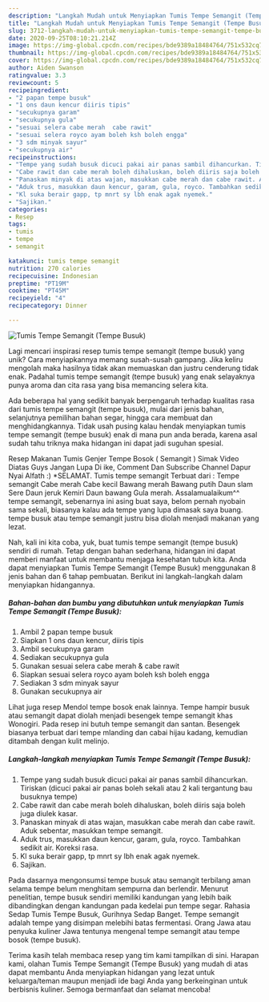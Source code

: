 ```yaml
---
description: "Langkah Mudah untuk Menyiapkan Tumis Tempe Semangit (Tempe Busuk) yang Bisa Manjain Lidah"
title: "Langkah Mudah untuk Menyiapkan Tumis Tempe Semangit (Tempe Busuk) yang Bisa Manjain Lidah"
slug: 3712-langkah-mudah-untuk-menyiapkan-tumis-tempe-semangit-tempe-busuk-yang-bisa-manjain-lidah
date: 2020-09-25T08:10:21.214Z
image: https://img-global.cpcdn.com/recipes/bde9389a18484764/751x532cq70/tumis-tempe-semangit-tempe-busuk-foto-resep-utama.jpg
thumbnail: https://img-global.cpcdn.com/recipes/bde9389a18484764/751x532cq70/tumis-tempe-semangit-tempe-busuk-foto-resep-utama.jpg
cover: https://img-global.cpcdn.com/recipes/bde9389a18484764/751x532cq70/tumis-tempe-semangit-tempe-busuk-foto-resep-utama.jpg
author: Aiden Swanson
ratingvalue: 3.3
reviewcount: 5
recipeingredient:
- "2 papan tempe busuk"
- "1 ons daun kencur diiris tipis"
- "secukupnya garam"
- "secukupnya gula"
- "sesuai selera cabe merah  cabe rawit"
- "sesuai selera royco ayam boleh ksh boleh engga"
- "3 sdm minyak sayur"
- "secukupnya air"
recipeinstructions:
- "Tempe yang sudah busuk dicuci pakai air panas sambil dihancurkan. Tiriskan (dicuci pakai air panas boleh sekali atau 2 kali tergantung bau busuknya tempe)"
- "Cabe rawit dan cabe merah boleh dihaluskan, boleh diiris saja boleh juga diulek kasar."
- "Panaskan minyak di atas wajan, masukkan cabe merah dan cabe rawit. Aduk sebentar, masukkan tempe semangit."
- "Aduk trus, masukkan daun kencur, garam, gula, royco. Tambahkan sedikit air. Koreksi rasa."
- "Kl suka berair gapp, tp mnrt sy lbh enak agak nyemek."
- "Sajikan."
categories:
- Resep
tags:
- tumis
- tempe
- semangit

katakunci: tumis tempe semangit 
nutrition: 270 calories
recipecuisine: Indonesian
preptime: "PT19M"
cooktime: "PT45M"
recipeyield: "4"
recipecategory: Dinner

---
```



![Tumis Tempe Semangit (Tempe Busuk)](https://img-global.cpcdn.com/recipes/bde9389a18484764/751x532cq70/tumis-tempe-semangit-tempe-busuk-foto-resep-utama.jpg)

Lagi mencari inspirasi resep tumis tempe semangit (tempe busuk) yang unik? Cara menyiapkannya memang susah-susah gampang. Jika keliru mengolah maka hasilnya tidak akan memuaskan dan justru cenderung tidak enak. Padahal tumis tempe semangit (tempe busuk) yang enak selayaknya punya aroma dan cita rasa yang bisa memancing selera kita.

Ada beberapa hal yang sedikit banyak berpengaruh terhadap kualitas rasa dari tumis tempe semangit (tempe busuk), mulai dari jenis bahan, selanjutnya pemilihan bahan segar, hingga cara membuat dan menghidangkannya. Tidak usah pusing kalau hendak menyiapkan tumis tempe semangit (tempe busuk) enak di mana pun anda berada, karena asal sudah tahu triknya maka hidangan ini dapat jadi suguhan spesial.

Resep Makanan Tumis Genjer Tempe Bosok ( Semangit ) Simak Video Diatas Guys Jangan Lupa Di ike, Comment Dan Subscribe Channel Dapur Nyai Alfath :) *SELAMAT. Tumis tempe semangit Terbuat dari : Tempe semangit Cabe merah Cabe kecil Bawang merah Bawang putih Daun slam Sere Daun jeruk Kemiri Daun bawang Gula merah. Assalamualaikum^^ tempe semangit, sebenarnya ini asing buat saya, belom pernah nyobain sama sekali, biasanya kalau ada tempe yang lupa dimasak saya buang. tempe busuk atau tempe semangit justru bisa diolah menjadi makanan yang lezat.


Nah, kali ini kita coba, yuk, buat tumis tempe semangit (tempe busuk) sendiri di rumah. Tetap dengan bahan sederhana, hidangan ini dapat memberi manfaat untuk membantu menjaga kesehatan tubuh kita. Anda dapat menyiapkan Tumis Tempe Semangit (Tempe Busuk) menggunakan 8 jenis bahan dan 6 tahap pembuatan. Berikut ini langkah-langkah dalam menyiapkan hidangannya.

<!--inarticleads1-->

##### Bahan-bahan dan bumbu yang dibutuhkan untuk menyiapkan Tumis Tempe Semangit (Tempe Busuk):

1. Ambil 2 papan tempe busuk
1. Siapkan 1 ons daun kencur, diiris tipis
1. Ambil secukupnya garam
1. Sediakan secukupnya gula
1. Gunakan sesuai selera cabe merah &amp; cabe rawit
1. Siapkan sesuai selera royco ayam boleh ksh boleh engga
1. Sediakan 3 sdm minyak sayur
1. Gunakan secukupnya air


Lihat juga resep Mendol tempe bosok enak lainnya. Tempe hampir busuk atau semangit dapat diolah menjadi besengek tempe semangit khas Wonogiri. Pada resep ini butuh tempe semangit dan santan. Besengek biasanya terbuat dari tempe mlanding dan cabai hijau kadang, kemudian ditambah dengan kulit melinjo. 

<!--inarticleads2-->

##### Langkah-langkah menyiapkan Tumis Tempe Semangit (Tempe Busuk):

1. Tempe yang sudah busuk dicuci pakai air panas sambil dihancurkan. Tiriskan (dicuci pakai air panas boleh sekali atau 2 kali tergantung bau busuknya tempe)
1. Cabe rawit dan cabe merah boleh dihaluskan, boleh diiris saja boleh juga diulek kasar.
1. Panaskan minyak di atas wajan, masukkan cabe merah dan cabe rawit. Aduk sebentar, masukkan tempe semangit.
1. Aduk trus, masukkan daun kencur, garam, gula, royco. Tambahkan sedikit air. Koreksi rasa.
1. Kl suka berair gapp, tp mnrt sy lbh enak agak nyemek.
1. Sajikan.


Pada dasarnya mengonsumsi tempe busuk atau semangit terbilang aman selama tempe belum menghitam sempurna dan berlendir. Menurut penelitian, tempe busuk sendiri memiliki kandungan yang lebih baik dibandingkan dengan kandungan pada kedelai pun tempe segar. Rahasia Sedap Tumis Tempe Busuk, Gurihnya Sedap Banget. Tempe semangit adalah tempe yang disimpan melebihi batas fermentasi. Orang Jawa atau penyuka kuliner Jawa tentunya mengenal tempe semangit atau tempe bosok (tempe busuk). 

Terima kasih telah membaca resep yang tim kami tampilkan di sini. Harapan kami, olahan Tumis Tempe Semangit (Tempe Busuk) yang mudah di atas dapat membantu Anda menyiapkan hidangan yang lezat untuk keluarga/teman maupun menjadi ide bagi Anda yang berkeinginan untuk berbisnis kuliner. Semoga bermanfaat dan selamat mencoba!
